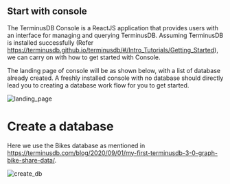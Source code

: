 

## Start with console

The TerminusDB Console is a ReactJS application that provides users with an interface for managing and querying TerminusDB. Assuming TerminusDB is installed successfully (Refer https://terminusdb.github.io/terminusdb/#/Intro_Tutorials/Getting_Started), we can carry on with how to get started with Console.

The landing page of console will be as shown below, with a list of database already created. A freshly installed console with
no database should directly lead you to creating a database work flow for you to get started.

![landing_page](https://assets.terminusdb.com/docs/console-landing-page.JPG)

# Create a database

Here we use the Bikes database as mentioned in https://terminusdb.com/blog/2020/09/01/my-first-terminusdb-3-0-graph-bike-share-data/.

![create_db](https://assets.terminusdb.com/docs/console-create-new-db.JPG)
